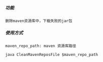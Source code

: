 
##### 功能
    删除maven资源库中，下载失败的jar包 
##### 使用方式
    maven_repo_path: maven 资源库路径
```shell
java CleanMavenReposFile $maven_repo_path

```
